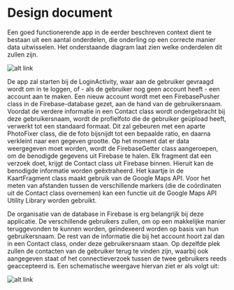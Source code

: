# Design document
Een goed functionerende app in de eerder beschreven context dient te bestaan uit een aantal onderdelen, die onderling op een correcte manier data uitwisselen. Het onderstaande diagram laat zien welke onderdelen dit zullen zijn.

![alt link](http://imgur.com/tEEYzbt)

De app zal starten bij de LoginActivity, waar aan de gebruiker gevraagd wordt om in te loggen, of - als de gebruiker nog geen account heeft - een account aan te maken. Een nieuw account wordt met een FirebasePusher class in de Firebase-database gezet, aan de hand van de gebruikersnaam. Voordat de verdere informatie in een Contact class wordt ondergebracht bij deze gebruikersnaam, wordt de profielfoto die de gebruiker geüpload heeft, verwerkt tot een standaard formaat. Dit zal gebeuren met een aparte PhotoFixer class, die de foto bijsnijdt tot een bepaalde ratio, en daarna verkleint naar een gegeven grootte.
	Op het moment dat er data weergegeven moet worden, wordt de FirebaseGetter class aangeroepen, om de benodigde gegevens uit Firebase te halen. Elk fragment dat een verzoek doet, krijgt de Contact class uit Firebase binnen. Hieruit kan de benodigde informatie worden geëxtraheerd.
	Het kaartje in de KaartFragment class maakt gebruik van de Google Maps API. Voor het meten van afstanden tussen de verschillende markers (die de coördinaten uit de Contact class overnemen) kan een functie uit de Google Maps API Utility Library worden gebruikt. 
 
De organisatie van de database in Firebase is erg belangrijk bij deze applicatie. De verschillende gebruikers zullen, om op een makkelijke manier teruggevonden te kunnen worden, geïndexeerd worden op basis van hun gebruikersnaam. De rest van de informatie die bij het account hoort zal dan in een Contact class, onder deze gebruikersnaam staan. Op dezelfde plek zullen de contacten van de gebruiker terug te vinden zijn, waarbij ook aangegeven staat of het connectieverzoek tussen de twee gebruikers reeds geaccepteerd is. Een schematische weergave hiervan ziet er als volgt uit:

![alt link](http://imgur.com/FWOxqaw)
